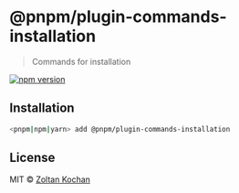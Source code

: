 # @pnpm/plugin-commands-installation

> Commands for installation

[![npm version](https://img.shields.io/npm/v/@pnpm/plugin-commands-installation.svg)](https://www.npmjs.com/package/@pnpm/plugin-commands-installation)

## Installation

```sh
<pnpm|npm|yarn> add @pnpm/plugin-commands-installation
```

## License

MIT © [Zoltan Kochan](https://www.kochan.io/)
